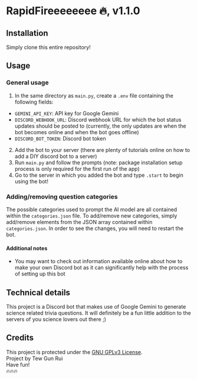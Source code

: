 # RapidFireeeeeeee 🔥, v1.1.0
## Installation
Simply clone this entire repository!
## Usage
### General usage
1. In the same directory as ```main.py```, create a ```.env``` file containing the following fields:
  - ```GEMINI_API_KEY```: API key for Google Gemini
  - ```DISCORD_WEBHOOK_URL```: Discord webhook URL for which the bot status updates should be posted to (currently, the only updates are when the bot becomes online and when the bot goes offline)
  - ```DISCORD_BOT_TOKEN```: Discord bot token
2. Add the bot to your server (there are plenty of tutorials online on how to add a DIY discord bot to a server)
3. Run ```main.py``` and follow the prompts (note: package installation setup process is only required for the first run of the app)
4. Go to the server in which you added the bot and type ```.start``` to begin using the bot!
### Adding/removing question categories
The possible categories used to prompt the AI model are all contained within the ```categories.json``` file. 
To add/remove new categories, simply add/remove elements from the JSON array contained within ```categories.json```.
In order to see the changes, you will need to restart the bot.
#### Additional notes
- You may want to check out information available online about how to make your own Discord bot as it can significantly help with the process of setting up this bot
## Technical details
This project is a Discord bot that makes use of Google Gemini to generate science related trivia questions. It will definitely be a fun little addition to the servers of you science lovers out there ;)
## Credits
This project is protected under the [GNU GPLv3 License](https://choosealicense.com/licenses/agpl-3.0/).
<br>
Project by Tew Gun Rui
<br>
Have fun!
<br>
🔥🔥🔥

